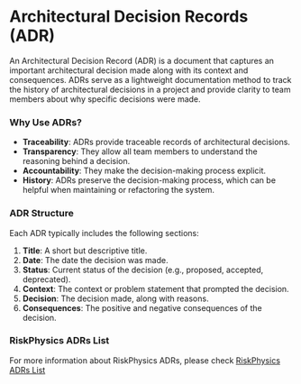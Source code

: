 # Architectural Decision Records (ADR)
An Architectural Decision Record (ADR) is a document that captures an important architectural decision made along with its context and consequences. ADRs serve as a lightweight documentation method to track the history of architectural decisions in a project and provide clarity to team members about why specific decisions were made.

### Why Use ADRs?
- **Traceability**: ADRs provide traceable records of architectural decisions.
- **Transparency**: They allow all team members to understand the reasoning behind a decision.
- **Accountability**: They make the decision-making process explicit.
- **History**: ADRs preserve the decision-making process, which can be helpful when maintaining or refactoring the system.

### ADR Structure
Each ADR typically includes the following sections:

1. **Title**: A short but descriptive title.
2. **Date**: The date the decision was made.
3. **Status**: Current status of the decision (e.g., proposed, accepted, deprecated).
4. **Context**: The context or problem statement that prompted the decision.
5. **Decision**: The decision made, along with reasons.
6. **Consequences**: The positive and negative consequences of the decision.

### RiskPhysics ADRs List
For more information about RiskPhysics ADRs, please check [RiskPhysics ADRs List](/architecture-documentation/architectural-decision-records/adrs-list)